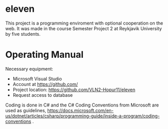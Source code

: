 
# eleven

This project is a programming enviroment with optional cooperation on the web. It was made in the course Semester Project 2 at Reykjavik University by five students. 
 
# Operating Manual 
Necessary equipment:
* Microsoft Visual Studio 
* Account at https://github.com/
* Project location: https://github.com/VLN2-Hopur11/eleven
* Request access to database

Coding is done in C# and the C# Coding Conventions from Microsoft are used as guidelines, https://docs.microsoft.com/en-us/dotnet/articles/csharp/programming-guide/inside-a-program/coding-conventions .
